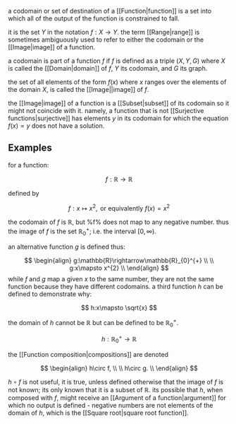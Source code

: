 a codomain or set of destination of a [[Function|function]] is a set into which all of the output of the function is constrained to fall. 

it is the set $Y$ in the notation $f : X\rightarrow Y$. the term [[Range|range]] is sometimes ambiguously used to refer to either the codomain or the [[Image|image]] of a function.

a codomain is part of a function $f$ if $f$ is defined as a triple $(X,Y,G)$ where $X$ is called the [[Domain|domain]] of $f$, $Y$ its codomain, and $G$ its graph.

the set of all elements of the form $f(x)$ where $x$ ranges over the elements of the domain $X$, is called the [[Image||image]] of $f$.

the [[Image|image]] of a function is a [[Subset|subset]] of its codomain so it might not coincide with it. namely, a function that is not [[Surjective functions|surjective]] has elements $y$ in its codomain for which the equation $f(x)=y$ does not have a solution.

## Examples

for a function:

$$
f:\mathbb{R}\rightarrow\mathbb{R}
$$

defined by

$$
f:x\mapsto x^{2},\text{ or equivalently }f(x)=x^{2}
$$

the codomain of $f$ is $\mathbb{R}$, but %f% does not map to any negative number. thus the image of $f$ is the set $\mathbb{R}_{0}^{+}$; i.e. the interval $[0,\infty)$.

an alternative function $g$ is defined thus:

$$
\begin{align}
g:\mathbb{R}\rightarrow\mathbb{R}_{0}^{+} \\
\\
g:x\mapsto x^{2} \\
\end{align}
$$
while $f$ and $g$ map a given $x$ to the same number, they are not the same function because they have different codomains. a third function $h$ can be defined to demonstrate why:

$$
h:x\mapsto \sqrt{x}
$$

the domain of $h$ cannot be $\mathbb{R}$ but can be defined to be $\mathbb{R}_{0}^{+}$.

$$
h:\mathbb{R}_{0}^{+}\rightarrow\mathbb{R}
$$

the [[Function composition|compositions]] are denoted 

$$
\begin{align}
h\circ f, \\
\\
h\circ g. \\
\end{align}
$$

$h\circ f$ is not useful, it is true, unless defined otherwise that the image of $f$ is not known; its only known that it is a subset of $\mathbb{R}$. its possible that $h$, when composed with $f$, might receive an [[Argument of a function|argument]] for which no output is defined - negative numbers are not elements of the domain of $h$, which is the [[Square root|square root function]].
